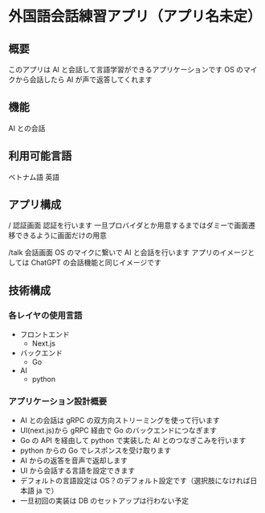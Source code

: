 # 外国語会話練習アプリ（アプリ名未定）

## 概要

このアプリは AI と会話して言語学習ができるアプリケーションです
OS のマイクから会話したら AI が声で返答してくれます

## 機能

AI との会話

## 利用可能言語

ベトナム語
英語

## アプリ構成

/
認証画面
認証を行います
一旦プロバイダとか用意するまではダミーで画面遷移できるように画面だけの用意

/talk
会話画面
OS のマイクに繋いで AI と会話を行います
アプリのイメージとしては ChatGPT の会話機能と同じイメージです

## 技術構成

### 各レイヤの使用言語

- フロントエンド
  - Next.js
- バックエンド
  - Go
- AI
  - python

### アプリケーション設計概要

- AI との会話は gRPC の双方向ストリーミングを使って行います
- UI(next.js)から gRPC 経由で Go のバックエンドにつなぎます
- Go の API を経由して python で実装した AI とのつなぎこみを行います
- python からの Go でレスポンスを受け取ります
- AI からの返答を音声で返却します
- UI から会話する言語を設定できます
- デフォルトの言語設定は OS？のデフォルト設定です（選択肢になければ日本語 ja で）
- 一旦初回の実装は DB のセットアップは行わない予定
